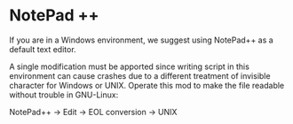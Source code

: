 # NotePad ++

If you are in a Windows environment, we suggest using NotePad++ as a
default text editor.

A single modification must be apported since writing script in this
environment can cause crashes due to a different treatment of invisible
character for Windows or UNIX. Operate this mod to make the file
readable without trouble in GNU-Linux:

NotePad++ → Edit → EOL conversion →  UNIX